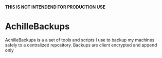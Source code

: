 **THIS IS NOT INTENDEND FOR PRODUCTION USE**
# AchilleBackups
AchilleBackups is a a set of tools and scripts I use to backup my machines safely to a centralized repository.
Backups are client encrypted and append only